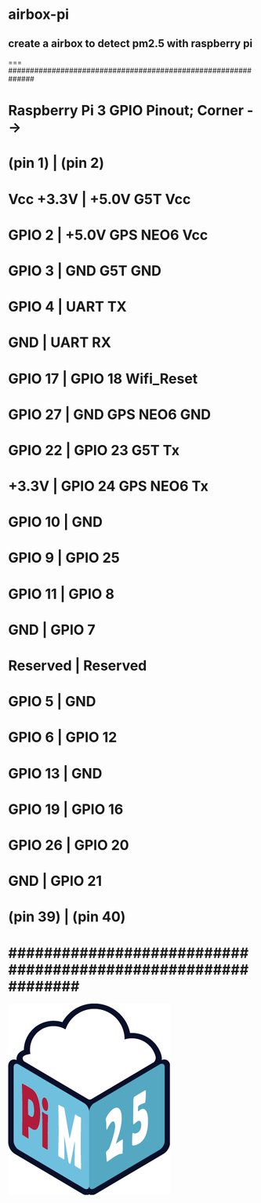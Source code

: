 # airbox-pi
## create a airbox to detect pm2.5 with raspberry pi

===
##############################################################             
#           Raspberry Pi 3 GPIO Pinout;           Corner --> #
#                    (pin 1)  | (pin 2)                      #                  
#           Vcc       +3.3V   |  +5.0V    G5T Vcc            #
#                    GPIO  2  |  +5.0V    GPS NEO6 Vcc       #     
#                    GPIO  3  |  GND      G5T GND            #
#                    GPIO  4  | UART TX                      #
#                     GND     | UART RX                      #
#                    GPIO 17  | GPIO 18   Wifi_Reset         #
#                    GPIO 27  |  GND      GPS NEO6 GND       #
#                    GPIO 22  | GPIO 23   G5T Tx             #
#                     +3.3V   | GPIO 24   GPS NEO6 Tx        #
#                    GPIO 10  |  GND                         #
#                    GPIO  9  | GPIO 25                      #
#                    GPIO 11  | GPIO  8                      #
#                     GND     | GPIO  7                      #
#                    Reserved | Reserved                     #
#                    GPIO  5  |  GND                         #
#                    GPIO  6  | GPIO 12                      #
#                    GPIO 13  |  GND                         #
#                    GPIO 19  | GPIO 16                      #
#                    GPIO 26  | GPIO 20                      #
#                     GND     | GPIO 21                      #
#                   (pin 39)  | (pin 40)                     #                  
##############################################################
===

![LOGO](./PLOT/logo.png)

